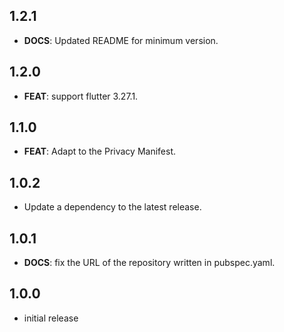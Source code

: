 ## 1.2.1

 - **DOCS**: Updated README for minimum version.

## 1.2.0

 - **FEAT**: support flutter 3.27.1.

## 1.1.0

 - **FEAT**: Adapt to the Privacy Manifest.

## 1.0.2

 - Update a dependency to the latest release.

## 1.0.1

 - **DOCS**: fix the URL of the repository written in pubspec.yaml.

## 1.0.0

- initial release